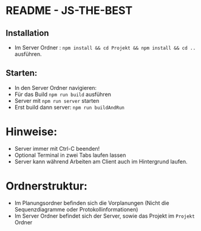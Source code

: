 # README - JS-THE-BEST

## Installation 
 - Im Server Ordner : 
   ```npm install && cd Projekt && npm install && cd ..```
   ausführen.

## Starten:
 - In den Server Ordner navigieren:
 - Für das Build 
   ```npm run build```
   ausführen
 - Server mit 
   ```npm run server```
   starten
 - Erst build dann server:
   ```npm run buildAndRun```



# Hinweise:
- Server immer mit Ctrl-C beenden!
- Optional Terminal in zwei Tabs laufen lassen
- Server kann während Arbeiten am Client auch im Hintergrund laufen.

# Ordnerstruktur:
- Im Planungsordner befinden sich die Vorplanungen (Nicht die Sequenzdiagramme oder Protokollinformationen)
- Im Server Ordner befindet sich der Server, sowie das Projekt im  ```Projekt``` Ordner